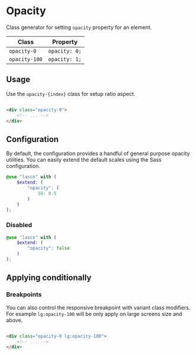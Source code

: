 # Opacity

Class generator for setting `opacity` property for an element.

| Class         | Property      |
|---------------|---------------|
| `opacity-0`   | `opacity: 0;` |
| `opacity-100` | `opacity: 1;` |

## Usage

Use the `opacity-{index}` class for setup ratio aspect.

```html

<div class="opacity-0">
    <!-- ... -->
</div>
```

## Configuration

By default, the configuration provides a handful of general purpose opacity utilities. You can easily extend the default
scales using the Sass configuration.

```scss
@use "lasco" with (
    $extend: (
        "opacity": (
            50: 0.5
        )
    )
);
```

### Disabled

```scss
@use "lasco" with (
    $extend: (
        "opacity": false
    )
);
```

## Applying conditionally

### Breakpoints

You can also control the responsive breakpoint with variant class modifiers. For example `lg:opacity-100` will be only
apply on large screens size and above.

```html

<div class="opacity-0 lg:opacity-100">
    <!-- ... -->
</div>
```
